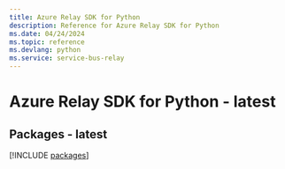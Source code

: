 ```yaml
---
title: Azure Relay SDK for Python
description: Reference for Azure Relay SDK for Python
ms.date: 04/24/2024
ms.topic: reference
ms.devlang: python
ms.service: service-bus-relay
---
```

# Azure Relay SDK for Python - latest
## Packages - latest
[!INCLUDE [packages](relay-index.md)]